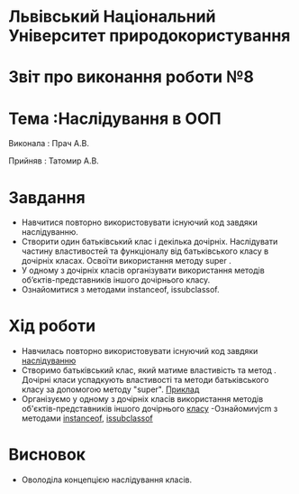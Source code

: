 # Львівський Національний Університет природокористування
# Звіт про виконання роботи №8
# Тема :Наслідування в ООП
Виконала : 
Прач А.В.

Прийняв :
Татомир А.В.

# Завдання

- Навчитися повторно використовувати існуючий код завдяки
наслідуванню.
- Створити один батьківський клас і декілька дочірніх. Наслідувати
частину властивостей та функціоналу від батьківського класу в дочірніх
класах. Освоїти використання методу super .
- У одному з дочірніх класів організувати використання методів
об’єктів-представників іншого дочірнього класу.
- Ознайомитися з методами instanceof, issubclassof.

# Хід роботи 
- Навчилась повторно використовувати існуючий код завдяки [наслідуванню](./oop8.py)
- Cтворимо батьківський клас, який матиме властивість  та метод . Дочірні класи успадкують властивості та методи батьківського класу  за допомогою методу "super". [Приклад](./oop8_1.py)
- Організуємо у одному з дочірніх класів використання методів об'єктів-представників іншого дочірнього [класу](./oop8_2.py)
-Ознайомиvjcm з методами [instanceof](./oop8_3.py), [issubclassof](./oop8_4.py)

# Висновок
- Оволоділа концепцією наслідування класів.
